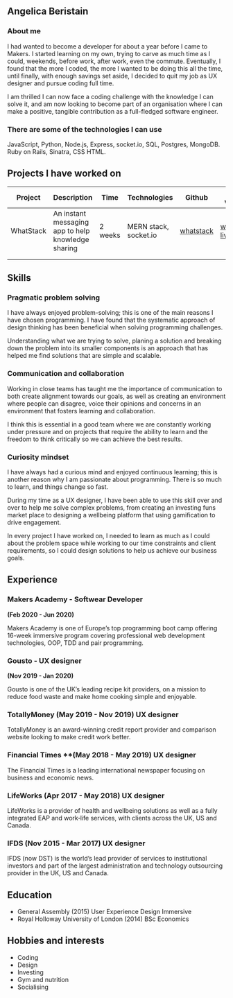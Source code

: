 ## Angelica Beristain

### About me

I had wanted to become a developer for about a year before I came to Makers. I started learning on my own, trying to carve as much time as I could, weekends, before work, after work, even the commute. Eventually, I found that the more I coded, the more I wanted to be doing this all the time, until finally, with enough savings set aside, I decided to quit my job as UX designer and pursue coding full time.

I am thrilled I can now face a coding challenge with the knowledge I can solve it, and am now looking to become part of an organisation where I can make a positive, tangible contribution as a full-fledged software engineer.

### There are some of the technologies I can use

JavaScript, Python, Node.js, Express, socket.io, SQL, Postgres, MongoDB.
Ruby on Rails, Sinatra, CSS HTML.

## Projects I have worked on

| Project   | Description                                        | Time    | Technologies          | Github                                               | Live version                                       |
| --------- | -------------------------------------------------- | ------- | --------------------- | ---------------------------------------------------- | -------------------------------------------------- |
| WhatStack | An instant messaging app to help knowledge sharing | 2 weeks | MERN stack, socket.io | [whatstack](https://github.com/FayeCarter/WhatStack) | [whatstack live](https://whatstack.herokuapp.com/) |
|           |                                                    |         |                       |                                                      |                                                    |
|           |                                                    |         |                       |                                                      |                                                    |

## Skills

### Pragmatic problem solving

I have always enjoyed problem-solving; this is one of the main reasons I have chosen programming. I have found that the systematic approach of design thinking has been beneficial when solving programming challenges.

Understanding what we are trying to solve, planing a solution and breaking down the problem into its smaller components is an approach that has helped me find solutions that are simple and scalable.

### Communication and collaboration

Working in close teams has taught me the importance of communication to both create alignment towards our goals, as well as creating an environment where people can disagree, voice their opinions and concerns in an environment that fosters learning and collaboration.

I think this is essential in a good team where we are constantly working under pressure and on projects that require the ability to learn and the freedom to think critically so we can achieve the best results.

### Curiosity mindset

I have always had a curious mind and enjoyed continuous learning; this is another reason why I am passionate about programming. There is so much to learn, and things change so fast.

During my time as a UX designer, I have been able to use this skill over and over to help me solve complex problems, from creating an investing funs market place to designing a wellbeing platform that using gamification to drive engagement.

In every project I have worked on, I needed to learn as much as I could about the problem space while working to our time constraints and client requirements, so I could design solutions to help us achieve our business goals.

## Experience

### Makers Academy - Softwear Developer

**(Feb 2020 - Jun 2020)**

Makers Academy is one of Europe’s top programming boot camp offering 16-week immersive program covering professional web development technologies, OOP, TDD and pair programming.

### Gousto - UX designer

**(Nov 2019 - Jan 2020)**

Gousto is one of the UK’s leading recipe kit providers, on a mission to reduce food waste and make home cooking simple and enjoyable.

### TotallyMoney **(May 2019 - Nov 2019)** UX designer

TotallyMoney is an award-winning credit report provider and comparison website looking to make credit work better.

### Financial Times \*\*(May 2018 - May 2019) UX designer

The Financial Times is a leading international newspaper focusing on business and economic news.

### LifeWorks (Apr 2017 - May 2018) UX designer

LifeWorks is a provider of health and wellbeing solutions as well as a fully integrated EAP and work‑life services, with clients across the UK, US and Canada.

### IFDS (Nov 2015 - Mar 2017) UX designer

IFDS (now DST) is the world’s lead provider of services to institutional investors and part of the largest administration and technology outsourcing provider in the UK, US and Canada.

## Education

- General Assembly (2015) User Experience Design Immersive
- Royal Holloway University of London (2014) BSc Economics

## Hobbies and interests

- Coding
- Design
- Investing
- Gym and nutrition
- Socialising
